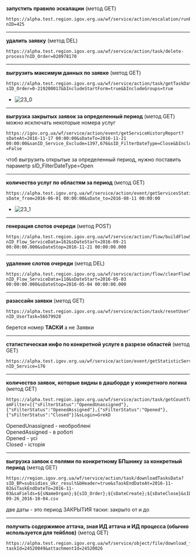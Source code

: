 **запустить правило эскалации** (метод GET)  
```
https://alpha.test.region.igov.org.ua/wf/service/action/escalation/runEscalationRule?nID=425
```

***

**удалить заявку** (метод DEL)   
```
https://alpha.test.region.igov.org.ua/wf/service/action/task/delete-process?nID_Order=020978170
```

***

**выгрузить максимум данных по заявке** (метод GET)  
```
https://alpha.test.region.igov.org.ua/wf/service/action/task/getTaskData?sID_Order=0-219200017&bIncludeStartForm=true&bIncludeGroups=true
```
* ![23_0](https://github.com/e-government-ua/i/blob/test/doc/bp/img/23_0.jpg)

***

**выгрузка закрытых заявок за определенный период** (метод GET)   
можно исключать некоторые номера услуг  
```
https://igov.org.ua/wf/service/action/event/getServiceHistoryReport?sDateAt=2016-11-17 00:00:00&sDateTo=2016-11-21 00:00:00&sanID_Service_Exclude=1397,676&sID_FilterDateType=Close&bIncludeTaskInfo =False   
```
чтоб выгрузить открытые за определенный период, нужно поставить параметр sID_FilterDateType=Open

***

**количество услуг по областям за период** (метод GET)  
``` 
https://alpha.test.igov.org.ua/wf/service/action/event/getServicesStatistic?sDate_from=2016-06-01 00:00:00&sDate_to=2016-08-11 00:00:00
```
* ![23_1](https://github.com/e-government-ua/i/blob/test/doc/bp/img/23_1.jpg)

***

**генерация слотов очереди** (метод POST)   
``` 
https://alpha.test.region.igov.org.ua/wf/service/action/flow/buildFlowSlots?nID_Flow_ServiceData=162&sDateStart=2016-09-21 00:00:00.000&sDateStop=2016-11-21 00:00:00.000
```

***
**удаление слотов очереди** (метод DEL) 
``` 
https://alpha.test.region.igov.org.ua/wf/service/action/flow/clearFlowSlots?nID_Flow_ServiceData=110&sDateStart=2016-05-03 00:00:00.000&sDateStop=2016-05-04 00:00:00.000
```
***

**разассайн заявки** (метод GET)   
```
https://alpha.test.region.igov.org.ua/wf/service/action/task/resetUserTaskAssign?nID_UserTask=56679928 
```
берется номер **ТАСКИ** а не Заявки  
***
**статистическая инфо по конкретной услуге в разрезе областей** (метод GET)
```
https://alpha.test.igov.org.ua/wf/service/action/event/getStatisticServiceCounts?nID_Service=176
```

***
**количество заявок, которые видны в дашборде у конкретного логина** (метод GET)  
```
https://alpha.test.region.igov.org.ua/wf/service/action/task/getCountTask?amFilter=[{"sFilterStatus":"OpenedUnassigned"},{"sFilterStatus":"OpenedAssigned"},{"sFilterStatus":"Opened"},{"sFilterStatus":"Closed"}]&sLogin=GrekD  
```
OpenedUnassigned - необроблені  
OpenedAssigned - в роботі  
Opened - усі  
Closed - історія  

***
**выгрузка заявок с полями по конкретному БПшнику за конкретный период** (метод GET)  
```
https://region.igov.org.ua/wf/service/action/task/downloadTasksData?sID_BP=subsidies_Ukr_result&bHeader=true&sTaskEndDateAt=2016-11-02&sTaskEndDateTo=2016-11-03&saFields=${sNameOrgan};${sID_Order};${sDateCreate};${sDateClose}&sID_Codepage=win1251&nASCI_Spliter=59&sDateCreateFormat=dd.MM.yyyy%20HH:mm:ss&sFileName=create_2016-09-26_2016-10-04.csv  
```
две даты - это период ЗАКРЫТИЯ таски: закрыто от и до

***
**получить содержимое аттача, зная ИД аттача и ИД процесса (обычно используется для тейблов)** (метод GET)  
```
https://alpha.test.region.igov.org.ua/wf/service/object/file/download_file_from_db?taskId=24520049&attachmentId=24520026
```
